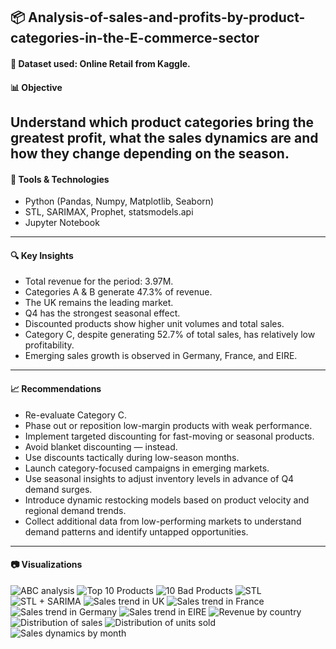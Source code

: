 ## 📦 Analysis-of-sales-and-profits-by-product-categories-in-the-E-commerce-sector

#### 🧾 Dataset used: Online Retail from Kaggle.

#### 📊 Objective
Understand which product categories bring the greatest profit, what the sales dynamics are and how they change depending on the season.
---

#### 🔧 Tools & Technologies
- Python (Pandas, Numpy, Matplotlib, Seaborn)
- STL, SARIMAX, Prophet, statsmodels.api
- Jupyter Notebook
---

#### 🔍 Key Insights
- Total revenue for the period: 3.97M.
- Categories A & B generate 47.3% of revenue.
- The UK remains the leading market.
- Q4 has the strongest seasonal effect.
- Discounted products show higher unit volumes and total sales.
- Category C, despite generating 52.7% of total sales, has relatively low profitability.
- Emerging sales growth is observed in Germany, France, and EIRE.
---

#### 📈 Recommendations
- Re-evaluate Category C.
- Phase out or reposition low-margin products with weak performance.
- Implement targeted discounting for fast-moving or seasonal products.
- Avoid blanket discounting — instead.
- Use discounts tactically during low-season months.
- Launch category-focused campaigns in emerging markets.
- Use seasonal insights to adjust inventory levels in advance of Q4 demand surges.
- Introduce dynamic restocking models based on product velocity and regional demand trends.
- Collect additional data from low-performing markets to understand demand patterns and identify untapped opportunities.
---

#### 📷 Visualizations
![ABC analysis](img/ABC_analysis_distribution_of_goods.png)
![Top 10 Products](img/Top_10_Products_by_Revenue.png)
![10 Bad Products](img/10_Bad_Products_by_Revenue.png)
![STL](img/STL-decomposition.png)
![STL + SARIMA](img/STL_+_SARIMA_Forecast.png)
![Sales trend in UK](img/Sales_trend_in_UK.png)
![Sales trend in France](img/Sales_trend_in_France.png)
![Sales trend in Germany](img/Sales_trend_in_Germany.png)
![Sales trend in EIRE](img/Sales_trend_in_EIRE.png)
![Revenue by country](img/Revenue_by_country.png)
![Distribution of sales](img/Distribution_of_sales_with_and_without_discounts.png)
![Distribution of units sold](img/Distribution_of_units_sold_with_and_without_discount.png)
![Sales dynamics by month](img/Sales_dynamics_by_month_(with_and_without_discount).png)
